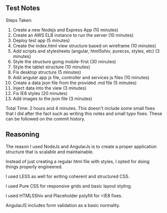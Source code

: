 ## Test Notes

Steps Taken:

1. Create a new Nodejs and Express App (10 minutes)
2. Create an AWS ELB instance to run the server (10 minutes)
3. Deploy test app (5 minutes)
4. Create the index.html view structure based on wireframe (10 minutes)
5. Add scripts and stylesheets (angular, html5shiv, purecss, styles, etc) (3 minutes)
5. Style the structure going mobile-first (30 minutes)
6. Style the tablet structure (10 minutes)
7. Fix desktop structure (5 minutes)
8. Add angular app js file, controller and services js files (10 minutes)
9. Create a data json file from the provided .md file (5 minutes)
10. Inject data into the view (3 minutes)
10. Fix IE8 styles (20 minutes)
11. Add images to the json file (3 minutes)

Total Time: 2 hours and 4 minutes. This doesn't include some small fixes that I did after the fact such as writing this notes and small typo fixes. These can be followed on the commit history.

## Reasoning

The reason I used NodeJs and AngularJs is to create a proper application structure that is scalable and maintainable.

Instead of just creating a regular html file with styles, I opted for doing things properly engineered.

I used LESS as well for writing coherent and structured CSS.

I used Pure CSS for responsive grids and basic layout styling.

I used HTML5Shiv and Placeholder polyfill for <IE8 fixes.

AngularJS includes form validation as a basic normality.
